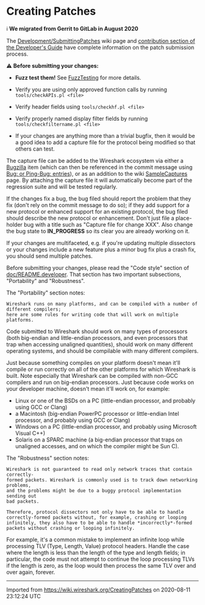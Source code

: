 # Creating Patches

:information_source: ****We migrated from Gerrit to GitLab in August 2020****

The [Development/SubmittingPatches](/Development/SubmittingPatches) wiki page and [contribution section of the Developer's Guide](https://www.wireshark.org/docs/wsdg_html_chunked/ChSrcContribute.html) have complete information on the patch submission process.

:warning: **Before submitting your changes:**

  - **Fuzz test them\!** See [FuzzTesting](/FuzzTesting) for more details.

  - Verify you are using only approved function calls by running `tools/checkAPIs.pl <file>`

  - Verify header fields using `tools/checkhf.pl <file>`

  - Verify properly named display filter fields by running `tools/checkfiltername.pl <file>`

  - If your changes are anything more than a trivial bugfix, then it would be a good idea to add a capture file for the protocol being modified so that others can test.

The capture file can be added to the Wireshark ecosystem via either a [Bugzilla](https://bugs.wireshark.org) item (which can then be referenced in the commit message using [Bug: or Ping-Bug: entries](/Development/SubmittingPatches#Writing_a_Good_Commit_Message)), or as an addition to the wiki [SampleCaptures](/SampleCaptures) page. By attaching the capture file it will automatically become part of the regression suite and will be tested regularly.

If the changes fix a bug, the bug filed should report the problem that they fix (don't rely on the commit message to do so); if they add support for a new protocol or enhanced support for an existing protocol, the bug filed should describe the new protocol or enhancement. Don't just file a place-holder bug with a title such as "Capture file for change XXX". Also change the bug state to **IN\_PROGRESS** so its clear you are already working on it.

If your changes are multifaceted, e.g. if you're updating multiple dissectors or your changes include a new feature plus a minor bug fix plus a crash fix, you should send multiple patches.

Before submitting your changes, please read the "Code style" section of [doc/README.developer](https://code.wireshark.org/review/gitweb?p=wireshark.git;a=blob_plain;f=doc/README.developer). That section has two important subsections, "Portability" and "Robustness".

The "Portability" section notes:

    Wireshark runs on many platforms, and can be compiled with a number of different compilers;
    here are some rules for writing code that will work on multiple platforms.

Code submitted to Wireshark should work on many types of processors (both big-endian and little-endian processors, and even processors that trap when accessing unaligned quantities), should work on many different operating systems, and should be compilable with many different compilers.

Just because something compiles on your platform doesn't mean it'll compile or run correctly on all of the other platforms for which Wireshark is built. Note especially that Wireshark can be compiled with non-GCC compilers and run on big-endian processors. Just because code works on your developer machine, doesn't mean it'll work on, for example:

  - Linux or one of the BSDs on a PC (little-endian processor, and probably using GCC or Clang)
  - a Macintosh (big-endian PowerPC processor or little-endian Intel processor, and probably using GCC or Clang)
  - Windows on a PC (little-endian processor, and probably using Microsoft Visual C++)
  - Solaris on a SPARC machine (a big-endian processor that traps on unaligned accesses, and on which the compiler might be Sun C).

The "Robustness" section notes:

    Wireshark is not guaranteed to read only network traces that contain correctly-
    formed packets. Wireshark is commonly used is to track down networking problems,
    and the problems might be due to a buggy protocol implementation sending out
    bad packets.
    
    Therefore, protocol dissectors not only have to be able to handle
    correctly-formed packets without, for example, crashing or looping
    infinitely, they also have to be able to handle *incorrectly*-formed
    packets without crashing or looping infinitely.

For example, it's a common mistake to implement an infinite loop while processing TLV (Type, Length, Value) protocol headers. Handle the case where the length is less than the length of the type and length fields; in particular, the code must not attempt to continue the loop processing TLVs if the length is zero, as the loop would then process the same TLV over and over again, forever.

---

Imported from https://wiki.wireshark.org/CreatingPatches on 2020-08-11 23:12:24 UTC
